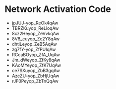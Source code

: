# Network Activation Code
* jpJUJ-yop_ReOk4qAw
* TBRZKuyop_ReLioqAw
* 8cz2Heyop_ZeVvkqAw
* 8V8_cuyop_Ze2Y8qAw
* dhtiLeyop_ZeB5AqAw
* zg7fY-yop_ZfPUIqAw
* RCcaBOyop_ZfA_UqAw
* Jm_dWeyop_ZfKy8qAw
* KAoMYeyop_ZfK7UqAw
* ce7SXuyop_ZbB3gqAw
* AzcZU-yop_ZbHjUqAw
* rJF0Peyop_ZbTnQqAw